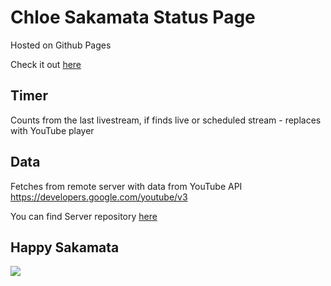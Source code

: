 # Chloe Sakamata Status Page

Hosted on Github Pages

Check it out [here](https://lizasil.github.io/Sakamata/)

## Timer

Counts from the last livestream, if finds live or scheduled stream - replaces with YouTube player

## Data

Fetches from remote server with data from YouTube API https://developers.google.com/youtube/v3

You can find Server repository [here](https://github.com/LizaSil/Sakamata-server)

## Happy Sakamata

![](https://media.tenor.com/gNfxApRNRhYAAAAM/sakamata-chloe-chloe.gif)
